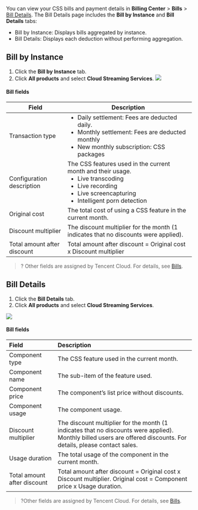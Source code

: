 You can view your CSS bills and payment details in **Billing Center** > **Bills** > [Bill Details](https://console.cloud.tencent.com/expense/bill/summary).
The Bill Details page includes the **Bill by Instance** and **Bill Details** tabs:
- Bill by Instance: Displays bills aggregated by instance.
- Bill Details: Displays each deduction without performing aggregation.

[](id:resources_id)
## Bill by Instance
1. Click the **Bill by Instance** tab.
2. Click **All products** and select **Cloud Streaming Services**.
![](https://main.qcloudimg.com/raw/9db167f7285dfaf82d83a9028d589ad8.png)

#### Bill fields

<table>
<thead>
<tr>
<th>Field</th>
<th>Description</th>
</tr>
</thead>
<tbody><tr>
<td>Transaction type</td>
<td><ul style="margin:0;">
    <li>Daily settlement: Fees are deducted daily.</li>
    <li>Monthly settlement: Fees are deducted monthly</li>
    <li>New monthly subscription: CSS packages</li></ul>
    </td>
</tr>
<tr>
<td>Configuration description</td>
<td>The CSS features used in the current month and their usage.<ul style="margin:0;">
    <li>Live transcoding</li>
    <li>Live recording</li>
    <li>Live screencapturing</li>
    <li>Intelligent porn detection</li>
    </ul></td>
</tr>
<tr>
<td>Original cost</td>
<td>The total cost of using a CSS feature in the current month.</td>
</tr>
<tr>
<td>Discount multiplier</td>
<td>The discount multiplier for the month (1 indicates that no discounts were applied).</td>
</tr>
<tr>
<td>Total amount after discount</td>
<td>Total amount after discount = Original cost x Discount multiplier</td>
</tr>
</tbody></table>

>? Other fields are assigned by Tencent Cloud. For details, see [Bills](https://intl.cloud.tencent.com/document/product/555).

[](id:detail)
## Bill Details
1. Click the **Bill Details** tab.
2. Click **All products** and select **Cloud Streaming Services**.

![](https://main.qcloudimg.com/raw/0716954d4d5a955a77acd4149961ca1b.png)

#### Bill fields

| Field       | Description                                                         |
| :--------- | :----------------------------------------------------------- |
| Component type  | The CSS feature used in the current month.                               |
| Component name  | The sub-item of the feature used.                                 |
| Component price | The component’s list price without discounts.                    |
| Component usage   | The component usage.                                             |
| Discount multiplier    | The discount multiplier for the month (1 indicates that no discounts were applied). Monthly billed users are offered discounts. For details, please contact sales. |
| Usage duration   | The total usage of the component in the current month.   |
| Total amount after discount    | Total amount after discount = Original cost x Discount multiplier. Original cost = Component price x Usage duration. |

>?Other fields are assigned by Tencent Cloud. For details, see [Bills](https://intl.cloud.tencent.com/document/product/555).
